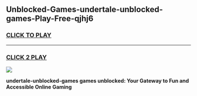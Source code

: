 
## Unblocked-Games-undertale-unblocked-games-Play-Free-qjhj6
<h3>
<a href="https://premium76.site?title=undertale-unblocked-games&ref=24M">CLICK TO PLAY</a></h3>
<hr>

<h3>
<a href="https://premium76.site?title=undertale-unblocked-games&ref=24M">CLICK 2 PLAY</a>
  
</h3>

<a href="https://premium76.site?title=undertale-unblocked-games&ref=24M"><img src="https://clearcache.store/games.png"></a>


**undertale-unblocked-games games unblocked: Your Gateway to Fun and Accessible Online Gaming**
